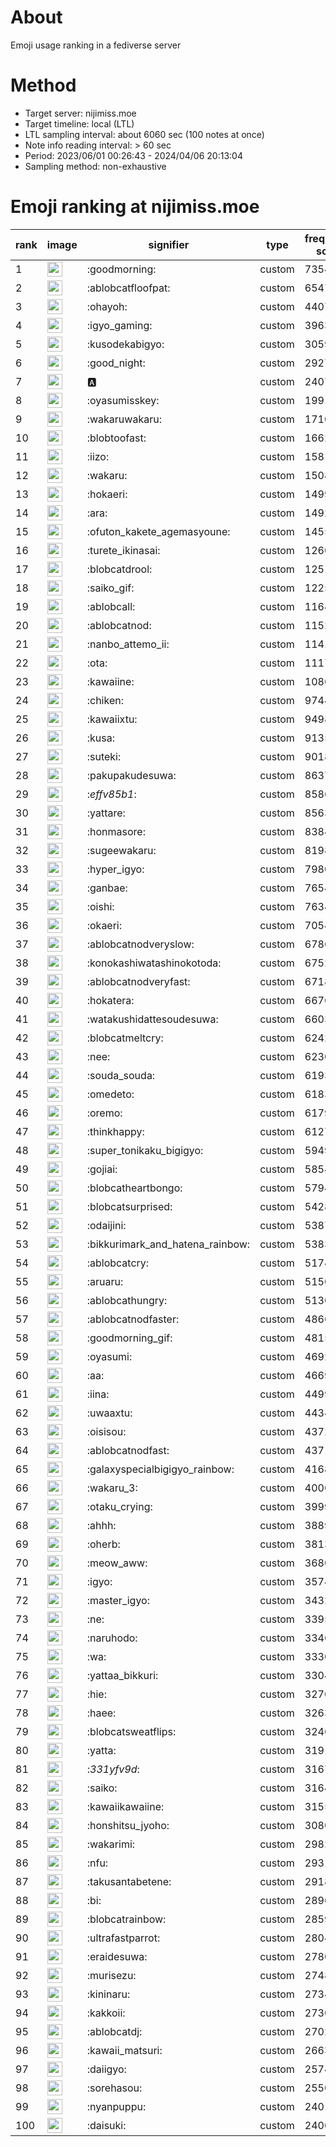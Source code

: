 # About
Emoji usage ranking in a fediverse server

# Method
- Target server: nijimiss.moe
- Target timeline: local (LTL)
- LTL sampling interval: about 6060 sec (100 notes at once)
- Note info reading interval: > 60 sec
- Period: 2023/06/01 00:26:43 - 2024/04/06 20:13:04 
- Sampling method: non-exhaustive

# Emoji ranking at nijimiss.moe

|rank|image|signifier|type|frequency score|
|----|----|----|----|----|
|1|<img height="24" src="https://nijimiss.moe/emoji/goodmorning.webp">|:goodmorning:|custom|73543|
|2|<img height="24" src="https://nijimiss.moe/emoji/ablobcatfloofpat.webp">|:ablobcatfloofpat:|custom|65479|
|3|<img height="24" src="https://nijimiss.moe/emoji/ohayoh.webp">|:ohayoh:|custom|44078|
|4|<img height="24" src="https://nijimiss.moe/emoji/igyo_gaming.webp">|:igyo_gaming:|custom|39634|
|5|<img height="24" src="https://nijimiss.moe/emoji/kusodekabigyo.webp">|:kusodekabigyo:|custom|30594|
|6|<img height="24" src="https://nijimiss.moe/emoji/good_night.webp">|:good_night:|custom|29277|
|7|<img height="24" src="https://nijimiss.moe/emoji/a.webp">|:a:|custom|24072|
|8|<img height="24" src="https://nijimiss.moe/emoji/oyasumisskey.webp">|:oyasumisskey:|custom|19918|
|9|<img height="24" src="https://nijimiss.moe/emoji/wakaruwakaru.webp">|:wakaruwakaru:|custom|17102|
|10|<img height="24" src="https://nijimiss.moe/emoji/blobtoofast.webp">|:blobtoofast:|custom|16627|
|11|<img height="24" src="https://nijimiss.moe/emoji/iizo.webp">|:iizo:|custom|15812|
|12|<img height="24" src="https://nijimiss.moe/emoji/wakaru.webp">|:wakaru:|custom|15083|
|13|<img height="24" src="https://nijimiss.moe/emoji/hokaeri.webp">|:hokaeri:|custom|14994|
|14|<img height="24" src="https://nijimiss.moe/emoji/ara.webp">|:ara:|custom|14927|
|15|<img height="24" src="https://nijimiss.moe/emoji/ofuton_kakete_agemasyoune.webp">|:ofuton_kakete_agemasyoune:|custom|14550|
|16|<img height="24" src="https://nijimiss.moe/emoji/turete_ikinasai.webp">|:turete_ikinasai:|custom|12606|
|17|<img height="24" src="https://nijimiss.moe/emoji/blobcatdrool.webp">|:blobcatdrool:|custom|12517|
|18|<img height="24" src="https://nijimiss.moe/emoji/saiko_gif.webp">|:saiko_gif:|custom|12252|
|19|<img height="24" src="https://nijimiss.moe/emoji/ablobcall.webp">|:ablobcall:|custom|11646|
|20|<img height="24" src="https://nijimiss.moe/emoji/ablobcatnod.webp">|:ablobcatnod:|custom|11523|
|21|<img height="24" src="https://nijimiss.moe/emoji/nanbo_attemo_ii.webp">|:nanbo_attemo_ii:|custom|11411|
|22|<img height="24" src="https://nijimiss.moe/emoji/ota.webp">|:ota:|custom|11171|
|23|<img height="24" src="https://nijimiss.moe/emoji/kawaiine.webp">|:kawaiine:|custom|10868|
|24|<img height="24" src="https://nijimiss.moe/emoji/chiken.webp">|:chiken:|custom|9744|
|25|<img height="24" src="https://nijimiss.moe/emoji/kawaiixtu.webp">|:kawaiixtu:|custom|9498|
|26|<img height="24" src="https://nijimiss.moe/emoji/kusa.webp">|:kusa:|custom|9135|
|27|<img height="24" src="https://nijimiss.moe/emoji/suteki.webp">|:suteki:|custom|9018|
|28|<img height="24" src="https://nijimiss.moe/emoji/pakupakudesuwa.webp">|:pakupakudesuwa:|custom|8637|
|29|<img height="24" src="https://nijimiss.moe/emoji/_effv85b1_.webp">|:_effv85b1_:|custom|8586|
|30|<img height="24" src="https://nijimiss.moe/emoji/yattare.webp">|:yattare:|custom|8563|
|31|<img height="24" src="https://nijimiss.moe/emoji/honmasore.webp">|:honmasore:|custom|8384|
|32|<img height="24" src="https://nijimiss.moe/emoji/sugeewakaru.webp">|:sugeewakaru:|custom|8198|
|33|<img height="24" src="https://nijimiss.moe/emoji/hyper_igyo.webp">|:hyper_igyo:|custom|7980|
|34|<img height="24" src="https://nijimiss.moe/emoji/ganbae.webp">|:ganbae:|custom|7654|
|35|<img height="24" src="https://nijimiss.moe/emoji/oishi.webp">|:oishi:|custom|7634|
|36|<img height="24" src="https://nijimiss.moe/emoji/okaeri.webp">|:okaeri:|custom|7054|
|37|<img height="24" src="https://nijimiss.moe/emoji/ablobcatnodveryslow.webp">|:ablobcatnodveryslow:|custom|6786|
|38|<img height="24" src="https://nijimiss.moe/emoji/konokashiwatashinokotoda.webp">|:konokashiwatashinokotoda:|custom|6752|
|39|<img height="24" src="https://nijimiss.moe/emoji/ablobcatnodveryfast.webp">|:ablobcatnodveryfast:|custom|6718|
|40|<img height="24" src="https://nijimiss.moe/emoji/hokatera.webp">|:hokatera:|custom|6676|
|41|<img height="24" src="https://nijimiss.moe/emoji/watakushidattesoudesuwa.webp">|:watakushidattesoudesuwa:|custom|6603|
|42|<img height="24" src="https://nijimiss.moe/emoji/blobcatmeltcry.webp">|:blobcatmeltcry:|custom|6242|
|43|<img height="24" src="https://nijimiss.moe/emoji/nee.webp">|:nee:|custom|6230|
|44|<img height="24" src="https://nijimiss.moe/emoji/souda_souda.webp">|:souda_souda:|custom|6193|
|45|<img height="24" src="https://nijimiss.moe/emoji/omedeto.webp">|:omedeto:|custom|6183|
|46|<img height="24" src="https://nijimiss.moe/emoji/oremo.webp">|:oremo:|custom|6179|
|47|<img height="24" src="https://nijimiss.moe/emoji/thinkhappy.webp">|:thinkhappy:|custom|6127|
|48|<img height="24" src="https://nijimiss.moe/emoji/super_tonikaku_bigigyo.webp">|:super_tonikaku_bigigyo:|custom|5949|
|49|<img height="24" src="https://nijimiss.moe/emoji/gojiai.webp">|:gojiai:|custom|5854|
|50|<img height="24" src="https://nijimiss.moe/emoji/blobcatheartbongo.webp">|:blobcatheartbongo:|custom|5794|
|51|<img height="24" src="https://nijimiss.moe/emoji/blobcatsurprised.webp">|:blobcatsurprised:|custom|5428|
|52|<img height="24" src="https://nijimiss.moe/emoji/odaijini.webp">|:odaijini:|custom|5387|
|53|<img height="24" src="https://nijimiss.moe/emoji/bikkurimark_and_hatena_rainbow.webp">|:bikkurimark_and_hatena_rainbow:|custom|5383|
|54|<img height="24" src="https://nijimiss.moe/emoji/ablobcatcry.webp">|:ablobcatcry:|custom|5174|
|55|<img height="24" src="https://nijimiss.moe/emoji/aruaru.webp">|:aruaru:|custom|5150|
|56|<img height="24" src="https://nijimiss.moe/emoji/ablobcathungry.webp">|:ablobcathungry:|custom|5130|
|57|<img height="24" src="https://nijimiss.moe/emoji/ablobcatnodfaster.webp">|:ablobcatnodfaster:|custom|4866|
|58|<img height="24" src="https://nijimiss.moe/emoji/goodmorning_gif.webp">|:goodmorning_gif:|custom|4815|
|59|<img height="24" src="https://nijimiss.moe/emoji/oyasumi.webp">|:oyasumi:|custom|4692|
|60|<img height="24" src="https://nijimiss.moe/emoji/aa.webp">|:aa:|custom|4669|
|61|<img height="24" src="https://nijimiss.moe/emoji/iina.webp">|:iina:|custom|4499|
|62|<img height="24" src="https://nijimiss.moe/emoji/uwaaxtu.webp">|:uwaaxtu:|custom|4434|
|63|<img height="24" src="https://nijimiss.moe/emoji/oisisou.webp">|:oisisou:|custom|4372|
|64|<img height="24" src="https://nijimiss.moe/emoji/ablobcatnodfast.webp">|:ablobcatnodfast:|custom|4371|
|65|<img height="24" src="https://nijimiss.moe/emoji/galaxyspecialbigigyo_rainbow.webp">|:galaxyspecialbigigyo_rainbow:|custom|4168|
|66|<img height="24" src="https://nijimiss.moe/emoji/wakaru_3.webp">|:wakaru_3:|custom|4000|
|67|<img height="24" src="https://nijimiss.moe/emoji/otaku_crying.webp">|:otaku_crying:|custom|3999|
|68|<img height="24" src="https://nijimiss.moe/emoji/ahhh.webp">|:ahhh:|custom|3889|
|69|<img height="24" src="https://nijimiss.moe/emoji/oherb.webp">|:oherb:|custom|3813|
|70|<img height="24" src="https://nijimiss.moe/emoji/meow_aww.webp">|:meow_aww:|custom|3680|
|71|<img height="24" src="https://nijimiss.moe/emoji/igyo.webp">|:igyo:|custom|3574|
|72|<img height="24" src="https://nijimiss.moe/emoji/master_igyo.webp">|:master_igyo:|custom|3432|
|73|<img height="24" src="https://nijimiss.moe/emoji/ne.webp">|:ne:|custom|3395|
|74|<img height="24" src="https://nijimiss.moe/emoji/naruhodo.webp">|:naruhodo:|custom|3346|
|75|<img height="24" src="https://nijimiss.moe/emoji/wa.webp">|:wa:|custom|3330|
|76|<img height="24" src="https://nijimiss.moe/emoji/yattaa_bikkuri.webp">|:yattaa_bikkuri:|custom|3304|
|77|<img height="24" src="https://nijimiss.moe/emoji/hie.webp">|:hie:|custom|3270|
|78|<img height="24" src="https://nijimiss.moe/emoji/haee.webp">|:haee:|custom|3263|
|79|<img height="24" src="https://nijimiss.moe/emoji/blobcatsweatflips.webp">|:blobcatsweatflips:|custom|3246|
|80|<img height="24" src="https://nijimiss.moe/emoji/yatta.webp">|:yatta:|custom|3191|
|81|<img height="24" src="https://nijimiss.moe/emoji/_331yfv9d_.webp">|:_331yfv9d_:|custom|3167|
|82|<img height="24" src="https://nijimiss.moe/emoji/saiko.webp">|:saiko:|custom|3164|
|83|<img height="24" src="https://nijimiss.moe/emoji/kawaiikawaiine.webp">|:kawaiikawaiine:|custom|3155|
|84|<img height="24" src="https://nijimiss.moe/emoji/honshitsu_jyoho.webp">|:honshitsu_jyoho:|custom|3080|
|85|<img height="24" src="https://nijimiss.moe/emoji/wakarimi.webp">|:wakarimi:|custom|2982|
|86|<img height="24" src="https://nijimiss.moe/emoji/nfu.webp">|:nfu:|custom|2931|
|87|<img height="24" src="https://nijimiss.moe/emoji/takusantabetene.webp">|:takusantabetene:|custom|2918|
|88|<img height="24" src="https://nijimiss.moe/emoji/bi.webp">|:bi:|custom|2896|
|89|<img height="24" src="https://nijimiss.moe/emoji/blobcatrainbow.webp">|:blobcatrainbow:|custom|2859|
|90|<img height="24" src="https://nijimiss.moe/emoji/ultrafastparrot.webp">|:ultrafastparrot:|custom|2804|
|91|<img height="24" src="https://nijimiss.moe/emoji/eraidesuwa.webp">|:eraidesuwa:|custom|2780|
|92|<img height="24" src="https://nijimiss.moe/emoji/murisezu.webp">|:murisezu:|custom|2748|
|93|<img height="24" src="https://nijimiss.moe/emoji/kininaru.webp">|:kininaru:|custom|2734|
|94|<img height="24" src="https://nijimiss.moe/emoji/kakkoii.webp">|:kakkoii:|custom|2730|
|95|<img height="24" src="https://nijimiss.moe/emoji/ablobcatdj.webp">|:ablobcatdj:|custom|2702|
|96|<img height="24" src="https://nijimiss.moe/emoji/kawaii_matsuri.webp">|:kawaii_matsuri:|custom|2663|
|97|<img height="24" src="https://nijimiss.moe/emoji/daiigyo.webp">|:daiigyo:|custom|2574|
|98|<img height="24" src="https://nijimiss.moe/emoji/sorehasou.webp">|:sorehasou:|custom|2550|
|99|<img height="24" src="https://nijimiss.moe/emoji/nyanpuppu.webp">|:nyanpuppu:|custom|2401|
|100|<img height="24" src="https://nijimiss.moe/emoji/daisuki.webp">|:daisuki:|custom|2400|
